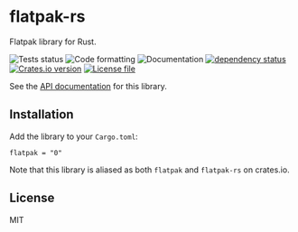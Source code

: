 # flatpak-rs
Flatpak library for Rust.

![Tests status](https://github.com/louib/flatpak-rs/workflows/tests/badge.svg)
![Code formatting](https://github.com/louib/flatpak-rs/workflows/formatting/badge.svg)
![Documentation](https://github.com/louib/flatpak-rs/workflows/doc/badge.svg)
[![dependency status](https://deps.rs/repo/github/louib/flatpak-rs/status.svg)](https://deps.rs/repo/github/louib/flatpak-rs)
[![Crates.io version](https://img.shields.io/crates/v/flatpak-rs?style=flat-square)](https://crates.io/crates/flatpak-rs)
[![License file](https://img.shields.io/github/license/louib/flatpak-rs)](https://github.com/louib/flatpak-rs/blob/master/LICENSE)

See the [API documentation](https://docs.rs/flatpak/) for this library.

## Installation

Add the library to your `Cargo.toml`:
```
flatpak = "0"
```

Note that this library is aliased as both `flatpak` and `flatpak-rs` on crates.io.

## License
MIT
